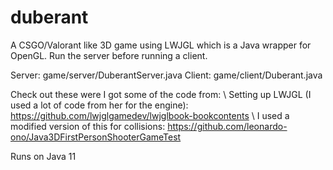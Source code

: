 # duberant
A CSGO/Valorant like 3D game using LWJGL which is a Java wrapper for OpenGL. Run the server before running a client.

Server: game/server/DuberantServer.java
Client: game/client/Duberant.java

Check out these were I got some of the code from: \\
Setting up LWJGL (I used a lot of code from her for the engine): https://github.com/lwjglgamedev/lwjglbook-bookcontents \\
I used a modified version of this for collisions: https://github.com/leonardo-ono/Java3DFirstPersonShooterGameTest


Runs on Java 11
